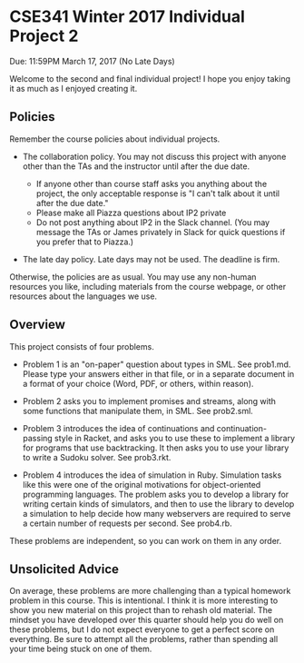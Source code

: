 # CSE341 Winter 2017 Individual Project 2

Due: 11:59PM March 17, 2017 (No Late Days)

Welcome to the second and final individual project! I hope you enjoy
taking it as much as I enjoyed creating it.

## Policies

Remember the course policies about individual projects.

- The collaboration policy. You may not discuss this project with
  anyone other than the TAs and the instructor until after the due
  date.
    - If anyone other than course staff asks you anything about the
      project, the only acceptable response is "I can't talk about it
      until after the due date."
    - Please make all Piazza questions about IP2 private
    - Do not post anything about IP2 in the Slack channel. (You may
      message the TAs or James privately in Slack for quick questions
      if you prefer that to Piazza.)

- The late day policy. Late days may not be used. The deadline is firm.

Otherwise, the policies are as usual. You may use any non-human
resources you like, including materials from the course webpage, or
other resources about the languages we use.

## Overview

This project consists of four problems.

- Problem 1 is an "on-paper" question about types in SML. See
  prob1.md. Please type your answers either in that file, or in a
  separate document in a format of your choice (Word, PDF, or others,
  within reason).

- Problem 2 asks you to implement promises and streams, along with
  some functions that manipulate them, in SML. See prob2.sml.

- Problem 3 introduces the idea of continuations and
  continuation-passing style in Racket, and asks you to use these to
  implement a library for programs that use backtracking. It then asks
  you to use your library to write a Sudoku solver. See prob3.rkt.

- Problem 4 introduces the idea of simulation in Ruby. Simulation
  tasks like this were one of the original motivations for
  object-oriented programming languages. The problem asks you to
  develop a library for writing certain kinds of simulators, and then
  to use the library to develop a simulation to help decide how many
  webservers are required to serve a certain number of requests per
  second. See prob4.rb.

These problems are independent, so you can work on them in any order.

## Unsolicited Advice

On average, these problems are more challenging than a typical
homework problem in this course. This is intentional. I think it is
more interesting to show you new material on this project than to
rehash old material. The mindset you have developed over this quarter
should help you do well on these problems, but I do not expect
everyone to get a perfect score on everything. Be sure to attempt all
the problems, rather than spending all your time being stuck on one of
them.
